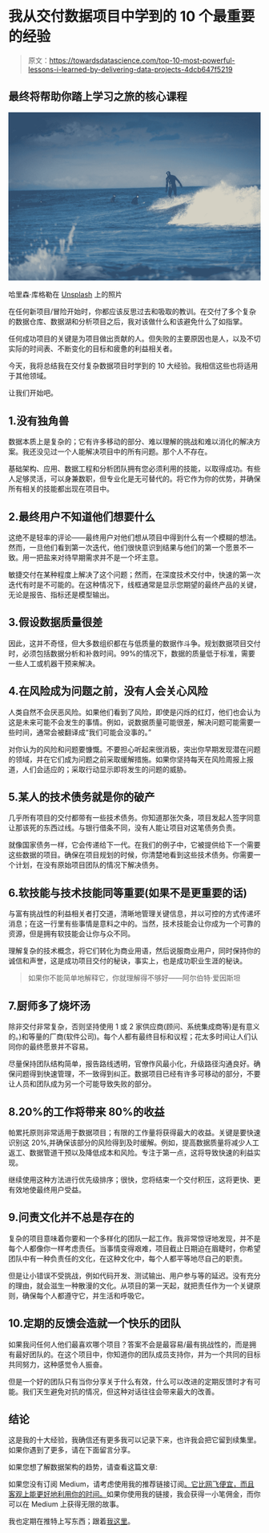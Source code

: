 # 我从交付数据项目中学到的 10 个最重要的经验

> 原文：<https://towardsdatascience.com/top-10-most-powerful-lessons-i-learned-by-delivering-data-projects-4dcb647f5219>

## 最终将帮助你踏上学习之旅的核心课程

![](img/436390338ff4f6b0aa7245ef50f20303.png)

哈里森·库格勒在 [Unsplash](https://unsplash.com?utm_source=medium&utm_medium=referral) 上的照片

在任何新项目/冒险开始时，你都应该反思过去和吸取的教训。在交付了多个复杂的数据仓库、数据湖和分析项目之后，我对该做什么和该避免什么了如指掌。

任何成功项目的关键是为项目做出贡献的人。但失败的主要原因也是人，以及不切实际的时间表、不断变化的目标和疲惫的利益相关者。

今天，我将总结我在交付复杂数据项目时学到的 10 大经验。我相信这些也将适用于其他领域。

让我们开始吧。

## 1.没有独角兽

数据本质上是复杂的；它有许多移动的部分、难以理解的挑战和难以消化的解决方案。我还没见过一个人能解决项目中的所有问题。那个人不存在。

基础架构、应用、数据工程和分析团队拥有您必须利用的技能，以取得成功。有些人足够灵活，可以身兼数职，但专业化是无可替代的。将它作为你的优势，并确保所有相关的技能都出现在项目中。

## 2.最终用户不知道他们想要什么

这绝不是轻率的评论——最终用户对他们想从项目中得到什么有一个模糊的想法。然而，一旦他们看到第一次迭代，他们很快意识到结果与他们的第一个愿景不一致。用一把盐来对待早期需求并不是一个坏主意。

敏捷交付在某种程度上解决了这个问题；然而，在深度技术交付中，快速的第一次迭代有时是不可能的。在这种情况下，线框通常是显示您期望的最终产品的关键，无论是报告、指标还是模型输出。

## 3.假设数据质量很差

因此，这并不奇怪，但大多数组织都在与低质量的数据作斗争。规划数据项目交付时，必须包括数据分析和补救时间。99%的情况下，数据的质量低于标准，需要一些人工或机器干预来解决。

[](/top-15-most-common-data-quality-issues-and-how-to-fix-them-c1ef0854dca6)  

## 4.在风险成为问题之前，没有人会关心风险

人类自然不会厌恶风险。如果他们看到了风险，即使是闪烁的红灯，他们也会认为这是未来可能不会发生的事情。例如，说数据质量可能很差，解决问题可能需要一些时间，通常会被翻译成“我们可能会没事的。”

对你认为的风险和问题要慷慨。不要担心听起来很消极，突出你早期发现潜在问题的领域，并在它们成为问题之前采取缓解措施。如果你坚持每天在风险周报上报道，人们会适应的；采取行动显示即将发生的问题的威胁。

## 5.某人的技术债务就是你的破产

几乎所有项目的交付都带有一些技术债务。你知道那张欠条，项目发起人签字同意让那该死的东西过线。与银行借条不同，没有人能让项目对这笔债务负责。

就像国家债务一样，它会传递给下一代。在我们的例子中，它被提供给下一个需要这些数据的项目。确保在项目规划的时候，你清楚地看到这些技术债务。你需要一个计划，在没有原始项目团队的情况下解决债务。

## 6.软技能与技术技能同等重要(如果不是更重要的话)

与富有挑战性的利益相关者打交道，清晰地管理关键信息，并以可控的方式传递坏消息；在这一行里有些事情是意料之中的。当然，技术技能会让你成为一个可靠的资源，但是拥有软技能会让你与众不同。

理解复杂的技术概念，将它们转化为商业用语，然后说服商业用户，同时保持你的诚信和声誉，这是成功项目交付的秘诀，事实上，也是成功职业生涯的秘诀。

> 如果你不能简单地解释它，你就理解得不够好——阿尔伯特·爱因斯坦

## 7.厨师多了烧坏汤

除非交付非常复杂，否则坚持使用 1 或 2 家供应商(顾问、系统集成商等)是有意义的。)和等量的厂商(软件公司)。每个人都有最终目标和议程；花太多时间让人们认同你的最终愿景并不容易。

尽量保持团队结构简单，报告路线透明，官僚作风最小化，升级路径沟通良好。确保问题得到快速管理，不一致得到纠正。数据项目已经有许多可移动的部分，不要让人员和团队成为另一个可能导致失败的部分。

## 8.20%的工作将带来 80%的收益

帕累托原则非常适用于数据项目；有限的工作量将获得最大的收益。关键是要快速识别这 20%,并确保该部分的风险得到及时缓解。例如，提高数据质量将减少人工返工、数据管道干预以及降低成本和风险。专注于第一点，这将导致快速的利益实现。

继续使用这种方法进行优先级排序；很快，您将结束一个交付积压，这将更快、更有效地使最终用户受益。

## 9.问责文化并不总是存在的

复杂的项目意味着你要和一个多样化的团队一起工作。我非常惊讶地发现，并不是每个人都像你一样考虑责任。当事情变得艰难，项目截止日期迫在眉睫时，你希望团队中有一种负责任的文化，在这种文化中，每个人都平等地尽自己的职责。

但是让小错误不受挑战，例如代码开发、测试输出、用户参与等的延迟。没有充分的理由，就会滋生一种散漫的文化。从项目的第一天起，就把责任作为一个关键原则，确保每个人都遵守它，并生活和呼吸它。

## 10.定期的反馈会造就一个快乐的团队

如果我问任何人他们最喜欢哪个项目？答案不会是最容易/最有挑战性的，而是拥有最好团队的。在这个项目中，你知道你的团队成员支持你，并为一个共同的目标共同努力，这种感觉令人振奋。

但是一个好的团队只有当你分享关于什么有效，什么可以改进的定期反馈时才有可能。我们天生避免对抗的情况，但这种对话往往会带来最大的改善。

## 结论

这是我的十大经验，我确信还有更多我可以记录下来，也许我会把它留到续集里。如果你遇到了更多，请在下面留言分享。

如果您想了解数据架构的趋势，请查看这篇文章:

[](/top-5-data-architecture-trends-and-what-they-mean-for-you-ef7c07bfa755)  

如果您没有订阅 Medium，请考虑使用我的推荐链接订阅[。它比网飞便宜，而且客观上能更好地利用你的时间。](https://hanzalaqureshi.medium.com/membership)如果你使用我的链接，我会获得一小笔佣金，而你可以在 Medium 上获得无限的故事。

我也定期在推特上写东西；跟着[我这里](https://twitter.com/hanzalaqureshi_)。